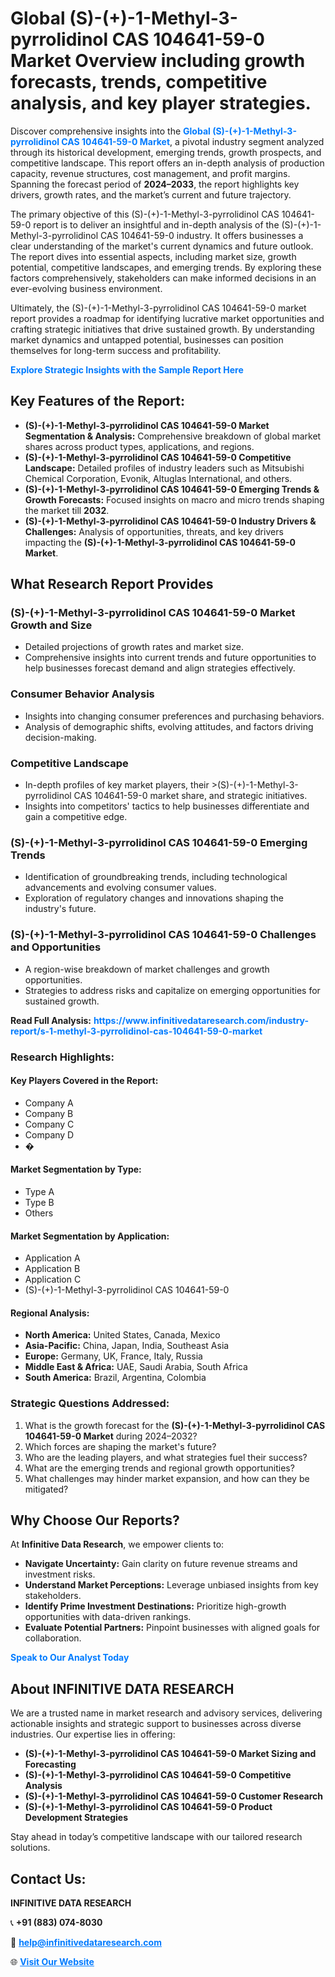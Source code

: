 <h1>Global (S)-(+)-1-Methyl-3-pyrrolidinol CAS 104641-59-0 Market Overview including growth forecasts, trends, competitive analysis, and key player strategies.</h1>
<p>
Discover comprehensive insights into the 
<a href="https://www.infinitivedataresearch.com/industry-report/s-1-methyl-3-pyrrolidinol-cas-104641-59-0-market" rel="dofollow" style="color: #007BFF; text-decoration: none;"><strong>Global (S)-(+)-1-Methyl-3-pyrrolidinol CAS 104641-59-0 Market</strong></a>, a pivotal industry segment analyzed through its historical development, emerging trends, growth prospects, and competitive landscape. This report offers an in-depth analysis of production capacity, revenue structures, cost management, and profit margins. Spanning the forecast period of <strong>2024–2033</strong>, the report highlights key drivers, growth rates, and the market’s current and future trajectory.
</p>
<p>
The primary objective of this (S)-(+)-1-Methyl-3-pyrrolidinol CAS 104641-59-0 report is to deliver an insightful and in-depth analysis of the (S)-(+)-1-Methyl-3-pyrrolidinol CAS 104641-59-0 industry. It offers businesses a clear understanding of the market's current dynamics and future outlook. The report dives into essential aspects, including market size, growth potential, competitive landscapes, and emerging trends. By exploring these factors comprehensively, stakeholders can make informed decisions in an ever-evolving business environment.
</p>
<p>
Ultimately, the (S)-(+)-1-Methyl-3-pyrrolidinol CAS 104641-59-0 market report provides a roadmap for identifying lucrative market opportunities and crafting strategic initiatives that drive sustained growth. By understanding market dynamics and untapped potential, businesses can position themselves for long-term success and profitability.
</p>
<p>
<a href="https://www.infinitivedataresearch.com/request-sample/reportId=103910" style="color: #007BFF; text-decoration: none;"><strong>Explore Strategic Insights with the Sample Report Here</strong></a>
</p>

<h2>Key Features of the Report:</h2>
<ul>
<li><strong>(S)-(+)-1-Methyl-3-pyrrolidinol CAS 104641-59-0 Market Segmentation & Analysis:</strong> Comprehensive breakdown of global market shares across product types, applications, and regions.</li>
<li><strong>(S)-(+)-1-Methyl-3-pyrrolidinol CAS 104641-59-0 Competitive Landscape:</strong> Detailed profiles of industry leaders such as Mitsubishi Chemical Corporation, Evonik, Altuglas International, and others.</li>
<li><strong>(S)-(+)-1-Methyl-3-pyrrolidinol CAS 104641-59-0 Emerging Trends & Growth Forecasts:</strong> Focused insights on macro and micro trends shaping the market till <strong>2032</strong>.</li>
<li><strong>(S)-(+)-1-Methyl-3-pyrrolidinol CAS 104641-59-0 Industry Drivers & Challenges:</strong> Analysis of opportunities, threats, and key drivers impacting the <strong>(S)-(+)-1-Methyl-3-pyrrolidinol CAS 104641-59-0 Market</strong>.</li>
</ul>

<h2>What Research Report Provides</h2>
<h3>(S)-(+)-1-Methyl-3-pyrrolidinol CAS 104641-59-0 Market Growth and Size</h3>
<ul>
<li>Detailed projections of growth rates and market size.</li>
<li>Comprehensive insights into current trends and future opportunities to help businesses forecast demand and align strategies effectively.</li>
</ul>

<h3>Consumer Behavior Analysis</h3>
<ul>
<li>Insights into changing consumer preferences and purchasing behaviors.</li>
<li>Analysis of demographic shifts, evolving attitudes, and factors driving decision-making.</li>
</ul>

<h3>Competitive Landscape</h3>
<ul>
<li>In-depth profiles of key market players, their >(S)-(+)-1-Methyl-3-pyrrolidinol CAS 104641-59-0 market share, and strategic initiatives.</li>
<li>Insights into competitors' tactics to help businesses differentiate and gain a competitive edge.</li>
</ul>

<h3>(S)-(+)-1-Methyl-3-pyrrolidinol CAS 104641-59-0 Emerging Trends</h3>
<ul>
<li>Identification of groundbreaking trends, including technological advancements and evolving consumer values.</li>
<li>Exploration of regulatory changes and innovations shaping the industry's future.</li>
</ul>

<h3>(S)-(+)-1-Methyl-3-pyrrolidinol CAS 104641-59-0 Challenges and Opportunities</h3>
<ul>
<li>A region-wise breakdown of market challenges and growth opportunities.</li>
<li>Strategies to address risks and capitalize on emerging opportunities for sustained growth.</li>
</ul>
<p><strong>Read Full Analysis:</strong> <a href="https://www.infinitivedataresearch.com/industry-report/s-1-methyl-3-pyrrolidinol-cas-104641-59-0-market" rel="dofollow" style="color: #007BFF; text-decoration: none;"><strong>https://www.infinitivedataresearch.com/industry-report/s-1-methyl-3-pyrrolidinol-cas-104641-59-0-market</strong></a></p>
<h3>Research Highlights:</h3>
<h4>Key Players Covered in the Report:</h4>
<ul><li>Company A</li><li>Company B</li><li>Company C</li><li>Company D</li><li>�</li></ul>
<h4>Market Segmentation by Type:</h4>
<ul><li>Type A</li><li>Type B</li><li>Others</li></ul>
<h4>Market Segmentation by Application:</h4>
<ul><li>Application A</li><li>Application B</li><li>Application C</li><li>(S)-(+)-1-Methyl-3-pyrrolidinol CAS 104641-59-0</li></ul>

<h4>Regional Analysis:</h4>
<ul>
<li><strong>North America:</strong> United States, Canada, Mexico</li>
<li><strong>Asia-Pacific:</strong> China, Japan, India, Southeast Asia</li>
<li><strong>Europe:</strong> Germany, UK, France, Italy, Russia</li>
<li><strong>Middle East & Africa:</strong> UAE, Saudi Arabia, South Africa</li>
<li><strong>South America:</strong> Brazil, Argentina, Colombia</li>
</ul>

<h3>Strategic Questions Addressed:</h3>
<ol>
<li>What is the growth forecast for the <strong>(S)-(+)-1-Methyl-3-pyrrolidinol CAS 104641-59-0 Market</strong> during 2024–2032?</li>
<li>Which forces are shaping the market's future?</li>
<li>Who are the leading players, and what strategies fuel their success?</li>
<li>What are the emerging trends and regional growth opportunities?</li>
<li>What challenges may hinder market expansion, and how can they be mitigated?</li>
</ol>

<h2>Why Choose Our Reports?</h2>
<p>At <strong>Infinitive Data Research</strong>, we empower clients to:</p>
<ul>
<li><strong>Navigate Uncertainty:</strong> Gain clarity on future revenue streams and investment risks.</li>
<li><strong>Understand Market Perceptions:</strong> Leverage unbiased insights from key stakeholders.</li>
<li><strong>Identify Prime Investment Destinations:</strong> Prioritize high-growth opportunities with data-driven rankings.</li>
<li><strong>Evaluate Potential Partners:</strong> Pinpoint businesses with aligned goals for collaboration.</li>
</ul>
<p><a href="https://www.infinitivedataresearch.com/industry-report/s-1-methyl-3-pyrrolidinol-cas-104641-59-0-market" rel="dofollow" style="color: #007BFF; text-decoration: none;"><strong>Speak to Our Analyst Today</strong></a></p>

<h2>About INFINITIVE DATA RESEARCH</h2>
<p>We are a trusted name in market research and advisory services, delivering actionable insights and strategic support to businesses across diverse industries. Our expertise lies in offering:</p>
<ul>
<li><strong>(S)-(+)-1-Methyl-3-pyrrolidinol CAS 104641-59-0 Market Sizing and Forecasting</strong></li>
<li><strong>(S)-(+)-1-Methyl-3-pyrrolidinol CAS 104641-59-0 Competitive Analysis</strong></li>
<li><strong>(S)-(+)-1-Methyl-3-pyrrolidinol CAS 104641-59-0 Customer Research</strong></li>
<li><strong>(S)-(+)-1-Methyl-3-pyrrolidinol CAS 104641-59-0 Product Development Strategies</strong></li>
</ul>
<p>Stay ahead in today’s competitive landscape with our tailored research solutions.</p>

<h2>Contact Us:</h2>
<p><strong>INFINITIVE DATA RESEARCH</strong></p>
<p>📞 <strong>+91 (883) 074-8030</strong></p>
<p>📧 <strong><a href="mailto:help@infinitivedataresearch.com" style="color: #007BFF;">help@infinitivedataresearch.com</a></strong></p>
<p>🌐 <strong><a href="https://www.infinitivedataresearch.com" rel="dofollow" style="color: #007BFF;">Visit Our Website</a></strong></p>